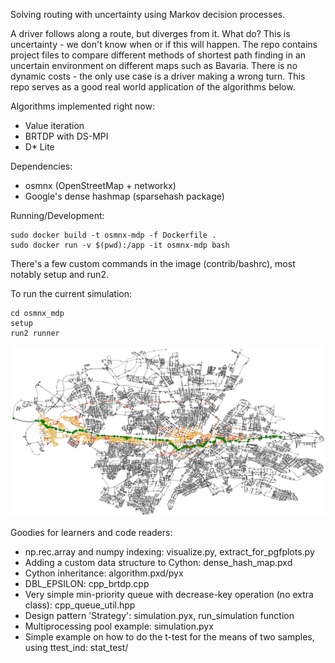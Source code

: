 Solving routing with uncertainty using Markov decision processes.

A driver follows along a route, but diverges from it. What do? This is
uncertainty - we don't know when or if this will happen. The repo contains
project files to compare different methods of shortest path finding in an
uncertain environment on different maps such as Bavaria. There is no dynamic
costs - the only use case is a driver making a wrong turn. This repo serves as
a good real world application of the algorithms below.

Algorithms implemented right now:
* Value iteration
* BRTDP with DS-MPI
* D* Lite

Dependencies:
* osmnx (OpenStreetMap + networkx)
* Google's dense hashmap (sparsehash package)

Running/Development:
```
sudo docker build -t osmnx-mdp -f Dockerfile .
sudo docker run -v $(pwd):/app -it osmnx-mdp bash
```

There's a few custom commands in the image (contrib/bashrc), most notably setup and run2.

To run the current simulation:
```
cd osmnx_mdp
setup
run2 runner
```

![States visited by BRTDP](https://raw.githubusercontent.com/instance01/osmnx-mdp/master/.github/brtdp_band2.png)

Goodies for learners and code readers:
* np.rec.array and numpy indexing: visualize.py, extract_for_pgfplots.py
* Adding a custom data structure to Cython: dense_hash_map.pxd
* Cython inheritance: algorithm.pxd/pyx
* DBL_EPSILON: cpp_brtdp.cpp
* Very simple min-priority queue with decrease-key operation (no extra class): cpp_queue_util.hpp
* Design pattern 'Strategy': simulation.pyx, run_simulation function
* Multiprocessing pool example: simulation.pyx
* Simple example on how to do the t-test for the means of two samples, using ttest_ind: stat_test/
